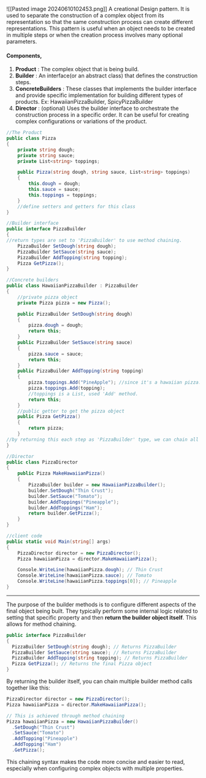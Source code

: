 ![[Pasted image 20240610102453.png]]
A creational Design pattern.
It is used to separate the construction of a complex object from its representation so that the same construction process can create different representations.
This pattern is useful when an object needs to be created in multiple steps or when the creation process involves many optional parameters. 

#### Components,
1. **Product** : The complex object that is being build. 
2. **Builder** : An interface(or an abstract class) that defines the construction steps.
3. **ConcreteBuilders** : These classes that implements the builder interface and provide specific implementation for building different types of products. 
	Ex: HawaiianPizzaBuilder, SpicyPizzaBuilder
4. **Director** : (optional) Uses the builder interface to orchestrate the construction process in a specific order. It can be useful for creating complex configurations or variations of the product.

```C#
//The Product
public class Pizza
{
	private string dough;
	private string sauce;
	private List<string> toppings;

	public Pizza(string dough, string sauce, List<string> toppings)
	{
		this.dough = dough;
		this.sauce = sauce;
		this.toppings = toppings;
	}
	//define setters and getters for this class
}

//Builder interface
public interface PizzaBuilder
{
//return types are set to 'PizzaBuilder' to use method chaining.
	PizzaBuilder SetDough(string dough);
	PizzaBuilder SetSauce(string sauce);
	PizzaBuilder AddTopping(string topping);
	Pizza GetPizza();
}

//Concrete builders
public class HawaiianPizzaBuilder : PizzaBuilder
{
	//private pizza object
	private Pizza pizza = new Pizza();

	public PizzaBuilder SetDough(string dough)
	{
		pizza.dough = dough;
		return this;
	}
	public PizzaBuilder SetSauce(string sauce)
	{
		pizza.sauce = sauce;
		return this;
	}
	public PizzaBuilder AddTopping(string topping)
	{
		pizza.toppings.Add("PineApple"); //since it's a hawaiian pizza.
		pizza.toppings.Add(topping); 
		//toppings is a List, used 'Add' method.
		return this; 
	}
	//public getter to get the pizza object
	public Pizza GetPizza()
	{
		return pizza;
	}
//by returning this each step as 'PizzaBuilder' type, we can chain all those methods together. 
}

//Director
public class PizzaDirector
{
	public Pizza MakeHawaiianPizza()
	{
		PizzaBuilder builder = new HawaiianPizzaBuilder();
		builder.SetDough("Thin Crust");
		builder.SetSauce("Tomato");
		builder.AddToppings("Pineapple");
		builder.AddToppings("Ham");
		return builder.GetPizza();
	}
}

//client code
public static void Main(string[] args)
{
	PizzaDirector director = new PizzaDirector();
	Pizza hawaiianPizza = director.MakeHawaiianPizza();

	Console.WriteLine(hawaiianPizza.dough); // Thin Crust
	Console.WriteLine(hawaiianPizza.sauce); // Tomato
	Console.WriteLine(hawaiianPizza.toppings[0]); // Pineapple
}
```

****
The purpose of the builder methods is to configure different aspects of the final object being built. They typically perform some internal logic related to setting that specific property and then **return the builder object itself**. This allows for method chaining.

```C#
public interface PizzaBuilder
{
  PizzaBuilder SetDough(string dough); // Returns PizzaBuilder
  PizzaBuilder SetSauce(string sauce); // Returns PizzaBuilder
  PizzaBuilder AddTopping(string topping); // Returns PizzaBuilder
  Pizza GetPizza(); // Returns the final Pizza object
}
```
By returning the builder itself, you can chain multiple builder method calls together like this:
```C#
PizzaDirector director = new PizzaDirector();
Pizza hawaiianPizza = director.MakeHawaiianPizza();

// This is achieved through method chaining 
Pizza hawaiianPizza = new HawaiianPizzaBuilder()
  .SetDough("Thin Crust")
  .SetSauce("Tomato")
  .AddTopping("Pineapple")
  .AddTopping("Ham")
  .GetPizza();

```
This chaining syntax makes the code more concise and easier to read, especially when configuring complex objects with multiple properties.